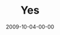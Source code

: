 ---
layout: message
category: message
series: "Commitment"
title: "Yes"
date: 2009-10-04-00-00
message_id: 584
audio: "http://s3.amazonaws.com/crossroads-media/messages/audio/Commitment4.mp3"
audio-duration: "33:04"
description: "Tim Senff, Titus Sithole and our friends from Charity and Faith Mission (Mamelodi, South Africa) give updates on our partnership and talk about the fruit of commitment."
video: "http://s3.amazonaws.com/crossroads-media/messages/video/Commitment4.mp4"
video-duration: "33:04"
yt-embed-url: "//www.youtube.com/embed/3O1I6nolgto"
video-image: "http://s3.amazonaws.com/crossroads-media/images/Commitment4-still.jpg"
program: "http://s3.amazonaws.com/crossroads-media/documents/1003_04Program.pdf"
tag: 
 - south-africa
 - titus
 - mamelodi
 - engage-mamelodi
 - commitment
 - reachout
 - tithing
explicit: false
---